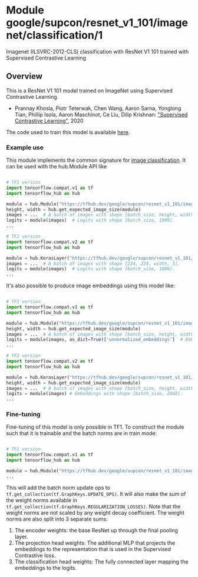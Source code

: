 # Module google/supcon/resnet_v1_101/imagenet/classification/1
Imagenet (ILSVRC-2012-CLS) classification with ResNet V1 101 trained with Supervised Contrastive Learning

<!-- asset-path: internal -->
<!-- module-type: image-classification -->
<!-- fine-tunable: true -->
<!-- format: hub -->
<!-- network-architecture: resnet-v1-101 -->
<!-- dataset: imagenet-ilsvrc-2012-cls -->

## Overview

This is a ResNet V1 101 model trained on ImageNet using Supervised Contrastive Learning.

* Prannay Khosla, Piotr Teterwak, Chen Wang, Aaron Sarna, Yonglong Tian, Phillip Isola, Aaron Maschinot, Ce Liu, Dilip Krishnan: ["Supervised Contrastive Learning"](https://arxiv.org/abs/2004.11362), 2020

The code used to train this model is available [here](https://github.com/google-research/google-research/tree/master/supcon).

### Example use

This module implements the common signature for [image classification](https://www.tensorflow.org/hub/common_signatures/images#classification). It can be used with the hub.Module API like

```python

# TF1 version
import tensorflow.compat.v1 as tf
import tensorflow_hub as hub

module = hub.Module("https://tfhub.dev/google/supcon/resnet_v1_101/imagenet/classification/1")
height, width = hub.get_expected_image_size(module)
images = ...  # A batch of images with shape [batch_size, height, width, 3].
logits = module(images)  # Logits with shape [batch_size, 1000].
...

# TF2 version
import tensorflow.compat.v2 as tf
import tensorflow_hub as hub

module = hub.KerasLayer("https://tfhub.dev/google/supcon/resnet_v1_101/imagenet/classification/1")
images = ...  # A batch of images with shape [224, 224, width, 3].
logits = module(images)  # Logits with shape [batch_size, 1000].
...
```

It's also possible to produce image embeddings using this model like:

```python

# TF1 version
import tensorflow.compat.v1 as tf
import tensorflow_hub as hub

module = hub.Module("https://tfhub.dev/google/supcon/resnet_v1_101/imagenet/classification/1")
height, width = hub.get_expected_image_size(module)
images = ...  # A batch of images with shape [batch_size, height, width, 3].
logits = module(images, as_dict=True)['unnormalized_embeddings']  # Embeddings with shape [batch_size, 2048].
...

# TF2 version
import tensorflow.compat.v2 as tf
import tensorflow_hub as hub

module = hub.KerasLayer("https://tfhub.dev/google/supcon/resnet_v1_101/imagenet/classification/1", output_key='unnormalized_embeddings')
height, width = hub.get_expected_image_size(module)
images = ...  # A batch of images with shape [batch_size, height, width, 3].
logits = module(images) # Embeddings with shape [batch_size, 2048].
...
```

### Fine-tuning

Fine-tuning of this model is only possible in TF1. To construct the module such that it is trainable and the batch norms are in train mode:

```python

# TF1 version
import tensorflow.compat.v1 as tf
import tensorflow_hub as hub

module = hub.Module("https://tfhub.dev/google/supcon/resnet_v1_101/imagenet/classification/1" trainable=True, tags={'train'})
...
```

This will add the batch norm update ops to `tf.get_collection(tf.GraphKeys.UPDATE_OPS)`. It will also make the sum of the weight norms available in `tf.get_collection(tf.GraphKeys.REGULARIZATION_LOSSES)`. Note that the weight norms are not scaled by any weight decay coefficient. The weight norms are also split into 3 separate sums:

1. The encoder weights: the base ResNet up through the final pooling layer.
1. The projection head weights: The additional MLP that projects the embeddings to the representation that is used in the Supervised Contrastive loss.
1. The classification head weights: The fully connected layer mapping the embeddings to the logits.
